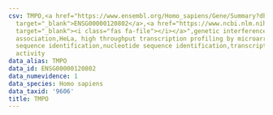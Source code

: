 ```yaml
---
csv: TMPO,<a href="https://www.ensembl.org/Homo_sapiens/Gene/Summary?db=core;g=ENSG00000120802"
  target="_blank">ENSG00000120802</a>,<a href="https://www.ncbi.nlm.nih.gov/pubmed/17216044"
  target="_blank"><i class="fas fa-file"></i></a>",genetic interference,functional
  association,HeLa, high throughput transcription profiling by microarray,nucleotide
  sequence identification,nucleotide sequence identification,transcriptional regulation,down-regulates
  activity
data_alias: TMPO
data_id: ENSG00000120802
data_numevidence: 1
data_species: Homo sapiens
data_taxid: '9606'
title: TMPO
---
```

